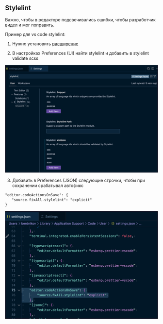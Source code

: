 ## Stylelint

Важно, чтобы в редакторе подсвечивались ошибки, чтобы разработчик видел и мог поправить.

Пример для vs code stylelint:

1. Нужно установить [расширение](https://marketplace.visualstudio.com/items?itemName=stylelint.vscode-stylelint)

2. В настройках Preferences (UI) найти stylelint и добавить в stylelint validate scss

![Пример](./images/settings-1.png)

3. Добавить в Preferences (JSON) следующие строчки, чтобы при сохранении срабатывал автофикс

```
"editor.codeActionsOnSave": {
   "source.fixAll.stylelint": "explicit"
}
```

![Пример](./images/settings-2.png)
